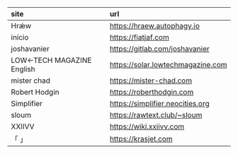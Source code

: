 |site|url|
|:------------------------|:--------------------------------|
|Hrǽw|https://hraew.autophagy.io|
|início|https://fiatjaf.com|
|joshavanier|https://gitlab.com/joshavanier|
|LOW←TECH MAGAZINE English|https://solar.lowtechmagazine.com|
|mister chad|https://mister-chad.com|
|Robert Hodgin|https://roberthodgin.com|
|Simplifier|https://simplifier.neocities.org|
|sloum|https://rawtext.club/~sloum|
|XXIIVV|https://wiki.xxiivv.com|
|「 」|https://krasjet.com|